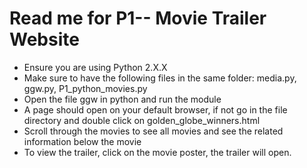<h1>Read me for P1-- Movie Trailer Website</h1>
<ul>
<li>Ensure you are using Python 2.X.X</li>
<li>Make sure to have the following files in the same folder: media.py, ggw.py, P1_python_movies.py</li>
<li>Open the file ggw in python and run the module</li>
<li>A page should open on your default browser, if not go in the file directory and double click on golden_globe_winners.html</li>
<li>Scroll through the movies to see all movies and see the related information below the movie</li>
<li>To view the trailer, click on the movie poster, the trailer will open.</li>  